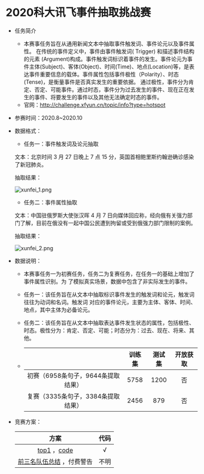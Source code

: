 # 2020科大讯飞事件抽取挑战赛

* 任务简介
  * 本赛事任务旨在从通用新闻文本中抽取事件触发词、事件论元以及事件属性。 在传统的事件定义中，事件由事件触发词( Trigger) 和描述事件结构的元素 (Argument)构成。事件触发词标识着事件的发生。事件论元为事件主体(Subject)、客体(Object)、时间(Time)、地点(Location)等，是表达事件重要信息的载体。事件属性包括事件极性（Polarity）、时态(Tense)，是衡量事件是否真实发生的重要依据。 通过极性，事件分为肯定、否定、可能事件。通过时态，事件分为过去发生的事件、现在正在发生的事件、将要发生的事件以及其他无法确定时态的事件。
  * 官网：http://challenge.xfyun.cn/topic/info?type=hotspot
  
* 参赛时间：2020.8~2020.10

* 数据格式：

  * 任务一：事件触发词及论元抽取

  文本：北京时间 3 月 27 日晚上 7 点 15 分，英国首相鲍里斯约翰逊确诊感染了新冠肺炎。

  抽取结果：

  ![xunfei_1.png](https://github.com/TingFree/NLPer-Arsenal/blob/master/%E4%BF%A1%E6%81%AF%E6%8A%BD%E5%8F%96/pic/xunfei_1.png?raw=true)

  * 任务二：事件属性抽取

  文本：中国驻俄罗斯大使张汉晖 4 月 7 日向媒体回应称，经向俄有关强力部门了解，目前在俄没有一起中国公民遭到拘留或受到俄强力部门限制的案例。

  抽取结果：

  ![xunfei_2.png](https://github.com/TingFree/NLPer-Arsenal/blob/master/%E4%BF%A1%E6%81%AF%E6%8A%BD%E5%8F%96/pic/xunfei_2.png?raw=true)

* 数据说明：

  * 本赛事任务一为初赛任务，任务二为复赛任务，在任务一的基础上增加了事件属性识别。为 了模拟真实场景，数据中包含了非实际发生的事件。

  * 任务一：该任务旨在从文本中抽取标识事件发生的触发词和论元，触发词往往为动词和名词。触发词 对应的事件论元，主要为主体、客体、时间、地点，其中主体为必备论元。

  * 任务二：该任务旨在从文本中抽取表达事件发生状态的属性，包括极性、时态。极性分为：肯定、否定、可能；时态分为：过去、现在、将来、其他。

  * |                                    | 训练集 | 测试集 | 开放获取 |
    | :--------------------------------: | :----: | :----: | :------: |
    | 初赛（6958条句子，9644条提取结果） |  5758  |  1200  |    否    |
    | 复赛（3335条句子，3384条提取结果） |  2456  |  879   |    否    |

* 竞赛方案：

  |                             方案                             | 代码 |
  | :----------------------------------------------------------: | :--: |
  | [top1](https://mp.weixin.qq.com/s/WXWD7fmitaFHfUAv1mNLPA) ，[code](https://github.com/WuHuRestaurant/xf_event_extraction2020Top1) |  √   |
  | [前三名队伍总结](https://blog.csdn.net/herosunly/article/details/109289786) ，付费警告 | 不明 |
